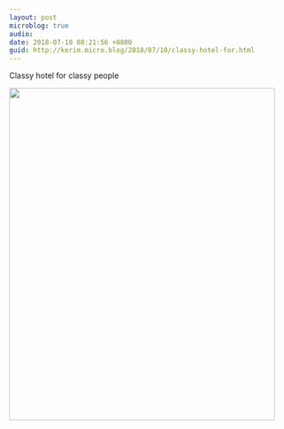 ```yaml
---
layout: post
microblog: true
audio: 
date: 2018-07-10 08:21:56 +0800
guid: http://kerim.micro.blog/2018/07/10/classy-hotel-for.html
---
```

Classy hotel for classy people

<img src="http://micro.oxus.net/uploads/2018/ecf1611355.jpg" width="480" height="600" />
